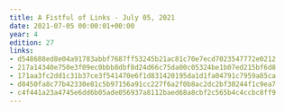 ```yaml
---
title: A Fistful of Links - July 05, 2021
date: 2021-07-05 00:00:01+00:00
year: 4
edition: 27
links:
- d548688ed8e04a91783abbf7687ff53245b21ac81c70e7ecd7023547772e0212
- 217a14340e750e3f09ec0bbb8dbf8d24d66c75da00c05324be1b07ed215bf6d8
- 171aa3fc2dd1c31b37ce3f541470e6f1d831420195da1d1fa04791c7959a85ca
- d8450fa8c77b42330e81c5b97156a91cc227f6a2f0b8ac2dc2bf30244f1c9ea7
- c4f441a23a4745e6dd6b05ade056937a8112baed68a8cbf2c565b4c4ccbc8ff9
---
```

